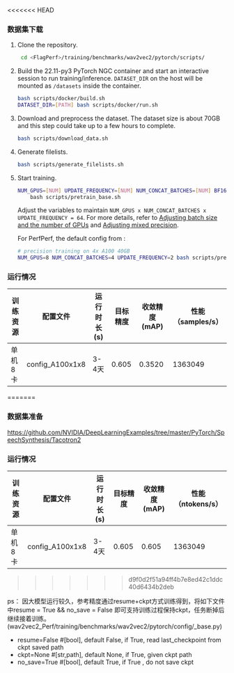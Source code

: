 
<<<<<<< HEAD
### 数据集下载

1. Clone the repository.
   ```bash
    cd <FlagPerf>/training/benchmarks/wav2vec2/pytorch/scripts/
   ```

2.  Build the 22.11-py3 PyTorch NGC container and start an interactive session to run training/inference. `DATASET_DIR` on the host will be mounted as `/datasets` inside the container.
    ```bash
    bash scripts/docker/build.sh
    DATASET_DIR=[PATH] bash scripts/docker/run.sh
    ```

3.  Download and preprocess the dataset. The dataset size is about 70GB and this step could take up to a few hours to complete.
    ```bash
    bash scripts/download_data.sh
    ```

4.  Generate filelists.
    ```bash
    bash scripts/generate_filelists.sh
    ```

5. Start training.
    ```bash
    NUM_GPUS=[NUM] UPDATE_FREQUENCY=[NUM] NUM_CONCAT_BATCHES=[NUM] BF16=[true|false] FP16=[true|false] \
        bash scripts/pretrain_base.sh
    ```
    Adjust the variables to maintain `NUM_GPUS x NUM_CONCAT_BATCHES x UPDATE_FREQUENCY = 64`.
    For more details, refer to [Adjusting batch size and the number of GPUs](#adjusting-batch-size-and-the-number-of-gpus) and [Adjusting mixed precision](#adjusting-mixed-precision).

    For PerfPerf, the default config from :
    ```bash
    # precision training on 4x A100 40GB
    NUM_GPUS=8 NUM_CONCAT_BATCHES=4 UPDATE_FREQUENCY=2 bash scripts/pretrain_base.sh
    ```


### 运行情况
| 训练资源 | 配置文件        | 运行时长(s) | 目标精度 | 收敛精度(mAP) | 性能（samples/s） |
| -------- | --------------- | ----------- | -------- | ------------- | ----------------- |
| 单机8卡  | config_A100x1x8 | 3-4天    | 0.605    | 0.3520        | 1363049      |
=======
### 数据集准备

https://github.com/NVIDIA/DeepLearningExamples/tree/master/PyTorch/SpeechSynthesis/Tacotron2

### 运行情况
| 训练资源 | 配置文件        | 运行时长(s) | 目标精度 | 收敛精度(mAP) | 性能（ntokens/s） |
| -------- | --------------- | ----------- | -------- | ------------- | ----------------- |
| 单机8卡  | config_A100x1x8 | 3-4天    | 0.605    | 0.605       | 1363049      |
>>>>>>> d9f0d2f51a94ff4b7e8ed42c1ddc40d6434b2deb

ps：
因大模型运行较久，参考精度通过resume+ckpt方式训练得到，将如下文件中resume = True && no_save = False 即可支持训练过程保持ckpt，任务断掉后继续接着训练。(wav2vec2_Perf/training/benchmarks/wav2vec2/pytorch/config/_base.py)

* resume=False #[bool], default False, if True, read last_checkpoint from ckpt saved path
* ckpt=None   #[str,path], default None, if True, given ckpt path
* no_save=True #[bool], default True, if True , do not save ckpt